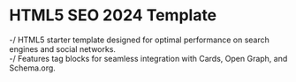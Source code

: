 # HTML5 SEO 2024 Template
-/ HTML5 starter template designed for optimal performance on search engines and social networks.<br> 
-/ Features tag blocks for seamless integration with Cards, Open Graph, and Schema.org.

